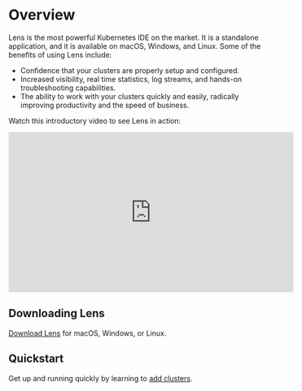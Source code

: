 # Overview

Lens is the most powerful Kubernetes IDE on the market. It is a standalone application, and it is available on macOS, Windows, and Linux. Some of the benefits of using Lens include:

* Confidence that your clusters are properly setup and configured.
* Increased visibility, real time statistics, log streams, and hands-on troubleshooting capabilities.
* The ability to work with your clusters quickly and easily, radically improving productivity and the speed of business.

Watch this introductory video to see Lens in action:

<iframe width="560" height="315" src="https://www.youtube.com/embed/04v2ODsmtIs" frameborder="0" allow="accelerometer; autoplay; clipboard-write; encrypted-media; gyroscope; picture-in-picture" allowfullscreen></iframe>

## Downloading Lens

[Download Lens](https://github.com/lensapp/lens/releases) for macOS, Windows, or Linux.

## Quickstart

Get up and running quickly by learning to [add clusters](/clusters/add-cluster/).
